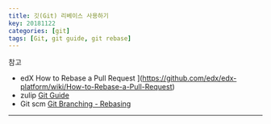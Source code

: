 ```yaml
---
title: 깃(Git) 리베이스 사용하기
key: 20181122
categories: [git]
tags: [Git, git guide, git rebase]
---
```



참고
- edX How to Rebase a Pull Request
](https://github.com/edx/edx-platform/wiki/How-to-Rebase-a-Pull-Request)
- zulip [Git Guide](https://zulip.readthedocs.io/en/latest/git/index.html)
- Git scm [Git Branching - Rebasing](https://git-scm.com/book/en/v2/Git-Branching-Rebasing)
---